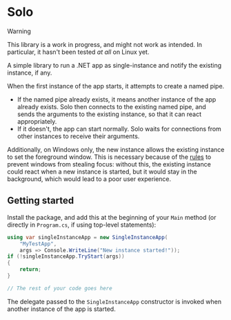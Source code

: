 # Solo

> [!WARNING]
> This library is a work in progress, and might not work as intended. In particular, it hasn't been tested _at all_ on Linux yet.

A simple library to run a .NET app as single-instance and notify the existing instance, if any.

When the first instance of the app starts, it attempts to create a named pipe.
- If the named pipe already exists, it means another instance of the app already exists. Solo then connects to the existing named pipe, and sends the arguments to the existing instance, so that it can react appropriately.
- If it doesn't, the app can start normally. Solo waits for connections from other instances to receive their arguments.

Additionally, on Windows only, the new instance allows the existing instance to set the foreground window. This is necessary because of the [rules](https://learn.microsoft.com/en-us/windows/win32/api/winuser/nf-winuser-setforegroundwindow#remarks) to prevent windows from stealing focus: without this, the existing instance could react when a new instance is started, but it would stay in the background, which would lead to a poor user experience.

## Getting started

Install the package, and add this at the beginning of your `Main` method (or directly in `Program.cs`, if using top-level statements):

```csharp
using var singleInstanceApp = new SingleInstanceApp(
    "MyTestApp",
    args => Console.WriteLine("New instance started!"));
if (!singleInstanceApp.TryStart(args))
{
    return;
}

// The rest of your code goes here
```

The delegate passed to the `SingleInstanceApp` constructor is invoked when another instance of the app is started.
